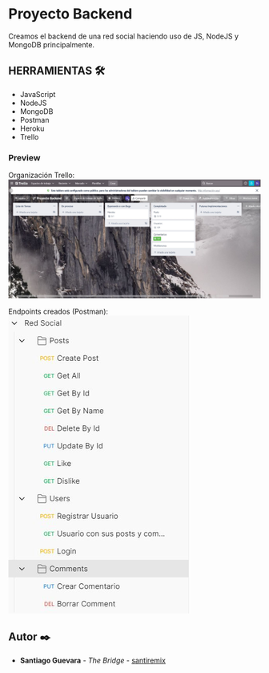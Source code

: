 # Proyecto Backend

Creamos el backend de una red social haciendo uso de JS, NodeJS y MongoDB principalmente.

## HERRAMIENTAS 🛠️

- JavaScript
- NodeJS
- MongoDB
- Postman
- Heroku
- Trello

### Preview

Organización Trello:
![foto](./assets/trellofoto.JPG)

Endpoints creados (Postman):<br>
![foto](./assets/postmanfoto.JPG)

## Autor ✒️

- **Santiago Guevara** - _The Bridge_ - [santiremix](https://github.com/santiremix)
